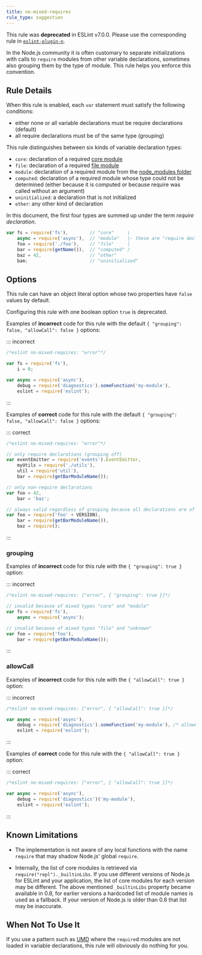 ```yaml
---
title: no-mixed-requires
rule_type: suggestion
---
```



This rule was **deprecated** in ESLint v7.0.0. Please use the corresponding rule in [`eslint-plugin-n`](https://github.com/eslint-community/eslint-plugin-n).

In the Node.js community it is often customary to separate initializations with calls to `require` modules from other variable declarations, sometimes also grouping them by the type of module. This rule helps you enforce this convention.

## Rule Details

When this rule is enabled, each `var` statement must satisfy the following conditions:

* either none or all variable declarations must be require declarations (default)
* all require declarations must be of the same type (grouping)

This rule distinguishes between six kinds of variable declaration types:

* `core`: declaration of a required [core module][1]
* `file`: declaration of a required [file module][2]
* `module`: declaration of a required module from the [node_modules folder][3]
* `computed`: declaration of a required module whose type could not be determined (either because it is computed or because require was called without an argument)
* `uninitialized`: a declaration that is not initialized
* `other`: any other kind of declaration

In this document, the first four types are summed up under the term *require declaration*.

```js
var fs = require('fs'),        // "core"     \
    async = require('async'),  // "module"   |- these are "require declaration"s
    foo = require('./foo'),    // "file"     |
    bar = require(getName()),  // "computed" /
    baz = 42,                  // "other"
    bam;                       // "uninitialized"
```

## Options

This rule can have an object literal option whose two properties have `false` values by default.

Configuring this rule with one boolean option `true` is deprecated.

Examples of **incorrect** code for this rule with the default `{ "grouping": false, "allowCall": false }` options:

::: incorrect

```js
/*eslint no-mixed-requires: "error"*/

var fs = require('fs'),
    i = 0;

var async = require('async'),
    debug = require('diagnostics').someFunction('my-module'),
    eslint = require('eslint');
```

:::

Examples of **correct** code for this rule with the default `{ "grouping": false, "allowCall": false }` options:

::: correct

```js
/*eslint no-mixed-requires: "error"*/

// only require declarations (grouping off)
var eventEmitter = require('events').EventEmitter,
    myUtils = require('./utils'),
    util = require('util'),
    bar = require(getBarModuleName());

// only non-require declarations
var foo = 42,
    bar = 'baz';

// always valid regardless of grouping because all declarations are of the same type
var foo = require('foo' + VERSION),
    bar = require(getBarModuleName()),
    baz = require();
```

:::

### grouping

Examples of **incorrect** code for this rule with the `{ "grouping": true }` option:

::: incorrect

```js
/*eslint no-mixed-requires: ["error", { "grouping": true }]*/

// invalid because of mixed types "core" and "module"
var fs = require('fs'),
    async = require('async');

// invalid because of mixed types "file" and "unknown"
var foo = require('foo'),
    bar = require(getBarModuleName());
```

:::

### allowCall

Examples of **incorrect** code for this rule with the `{ "allowCall": true }` option:

::: incorrect

```js
/*eslint no-mixed-requires: ["error", { "allowCall": true }]*/

var async = require('async'),
    debug = require('diagnostics').someFunction('my-module'), /* allowCall doesn't allow calling any function */
    eslint = require('eslint');
```

:::

Examples of **correct** code for this rule with the `{ "allowCall": true }` option:

::: correct

```js
/*eslint no-mixed-requires: ["error", { "allowCall": true }]*/

var async = require('async'),
    debug = require('diagnostics')('my-module'),
    eslint = require('eslint');
```

:::

## Known Limitations

* The implementation is not aware of any local functions with the name `require` that may shadow Node.js' global `require`.

* Internally, the list of core modules is retrieved via `require("repl")._builtinLibs`. If you use different versions of Node.js for ESLint and your application, the list of core modules for each version may be different.
  The above mentioned `_builtinLibs` property became available in 0.8, for earlier versions a hardcoded list of module names is used as a fallback. If your version of Node.js is older than 0.6 that list may be inaccurate.

## When Not To Use It

If you use a pattern such as [UMD][4] where the `require`d modules are not loaded in variable declarations, this rule will obviously do nothing for you.

[1]: https://nodejs.org/api/modules.html#modules_core_modules
[2]: https://nodejs.org/api/modules.html#modules_file_modules
[3]: https://nodejs.org/api/modules.html#modules_loading_from_node_modules_folders
[4]: https://github.com/umdjs/umd
